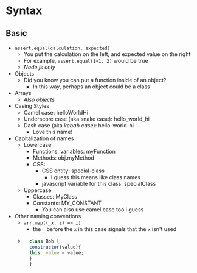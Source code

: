 # Syntax
## Basic
- `assert.equal(calculation, expected)`
  - You put the calculation on the left, and expected value on the right
  - For example, `assert.equal(1+1, 2)` would be true
  - *Node.js only*
- Objects
  - Did you know you can put a function inside of an object?
    + In this way, perhaps an object could be a class
- Arrays
  - *Also objects*
- Casing Styles
  - Camel case: helloWorldHi
  - Underscore case (aka snake case): hello_world_hi
  - Dash case (aka *kebab case*): hello-world-hi
    - Love this name!
- Capitalization of names
  - Lowercase
    - Functions, variables: myFunction
    - Methods: obj.myMethod
    - CSS:
      - CSS entity: special-class
        - I guess this means like class names
      - javascript variable for this class: specialClass
  - Uppercase
    - Classes: MyClass
    - Constants: MY_CONSTANT
      - You can also use camel case too i guess
- Other naming conventions
  - `arr.map((_x, i) => i)`
    - the `_` before the `x` in this case signals that the `x` isn't used
  - ```javascript
      class Bob {
      constructor(value){
      this._value = value;
      }
      }
      ```

